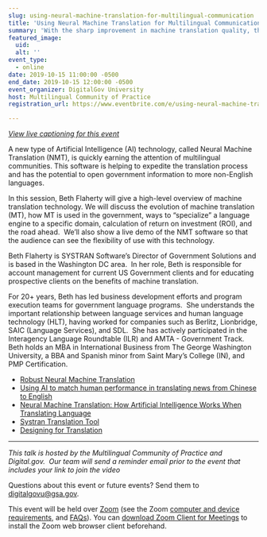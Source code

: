 ```yaml
---
slug: using-neural-machine-translation-for-multilingual-communication
title: 'Using Neural Machine Translation for Multilingual Communication'
summary: 'With the sharp improvement in machine translation quality, the variety of government use cases for this technology has evolved&#46;'
featured_image: 
  uid: 
  alt: ''
event_type: 
  - online
date: 2019-10-15 11:00:00 -0500
end_date: 2019-10-15 12:00:00 -0500
event_organizer: DigitalGov University
host: Multilingual Community of Practice 
registration_url: https://www.eventbrite.com/e/using-neural-machine-translation-for-multilingual-communication-registration-73984366231

---
```


_[View live captioning for this event ](https://www.captionedtext.com/client/event.aspx?EventID=4171409&CustomerID=321)_

A new type of Artificial Intelligence (AI) technology, called Neural Machine Translation (NMT), is quickly earning the attention of multilingual communities. This software is helping to expedite the translation process and has the potential to open government information to more non-English languages. 

In this session, Beth Flaherty will give a high-level overview of machine translation technology. We will discuss the evolution of machine translation (MT), how MT is used in the government, ways to “specialize” a language engine to a specific domain, calculation of return on investment (ROI), and the road ahead.  We’ll also show a live demo of the NMT software so that the audience can see the flexibility of use with this technology.

Beth Flaherty is SYSTRAN Software’s Director of Government Solutions and is based in the Washington DC area.  In her role, Beth is responsible for account management for current US Government clients and for educating prospective clients on the benefits of machine translation.

For 20+ years, Beth has led business development efforts and program execution teams for government language programs.  She understands the important relationship between language services and human language technology (HLT), having worked for companies such as Berlitz, Lionbridge, SAIC (Language Services), and SDL.  She has actively participated in the Interagency Language Roundtable (ILR) and AMTA - Government Track.  Beth holds an MBA in International Business from The George Washington University, a BBA and Spanish minor from Saint Mary’s College (IN), and PMP Certification. 

- [Robust Neural Machine Translation](https://ai.googleblog.com/2019/07/robust-neural-machine-translation.html) 
- [Using AI to match human performance in translating news from Chinese to English](https://blogs.microsoft.com/ai/chinese-to-english-translator-milestone/) 
- [Neural Machine Translation: How Artificial Intelligence Works When Translating Language](https://www.lionbridge.com/blog/translation-localization/neural-machine-translation-artificial-intelligence-works-multilingual-communication/) 
- [Systran Translation Tool](https://translate.systran.net/translationTools/text) 
- [Designing for Translation](https://digital.gov/2018/12/20/designing-for-translation/)

---

_This talk is hosted by the Multilingual Community of Practice and Digital.gov. 
Our team will send a reminder email prior to the event that includes your link to join the video_

Questions about this event or future events? Send them to [digitalgovu@gsa.gov](mailto:digitalgovu@gsa.gov). 

This event will be held over [Zoom](https://www.zoom.us/) (see the Zoom [computer and device requirements](https://support.zoom.us/hc/en-us/articles/201362023-System-Requirements-for-PC-Mac-and-Linux), and [FAQs](https://support.zoom.us/hc/en-us/sections/200277708-Frequently-Asked-Questions)). You can [download Zoom Client for Meetings](https://zoom.us/download#client_4meeting) to install the Zoom web browser client beforehand.


